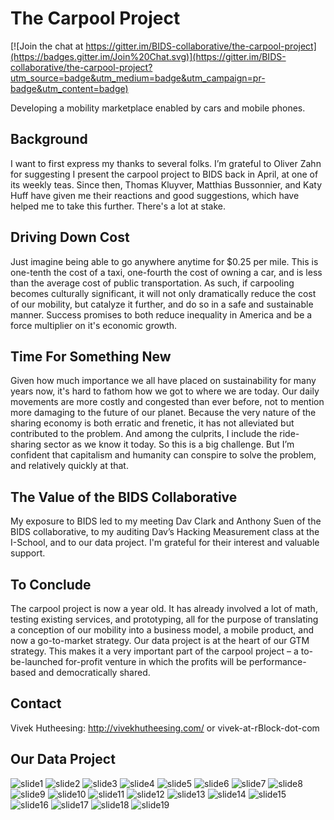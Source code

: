 # The Carpool Project

[![Join the chat at https://gitter.im/BIDS-collaborative/the-carpool-project](https://badges.gitter.im/Join%20Chat.svg)](https://gitter.im/BIDS-collaborative/the-carpool-project?utm_source=badge&utm_medium=badge&utm_campaign=pr-badge&utm_content=badge)

Developing a mobility marketplace enabled by cars and mobile phones.

## Background

I want to first express my thanks to several folks. I’m grateful to Oliver Zahn for suggesting I present the carpool project to BIDS back in April, at one of its weekly teas. Since then, Thomas Kluyver, Matthias Bussonnier, and Katy Huff have given me their reactions and good suggestions, which have helped me to take this further. There's a lot at stake.

## Driving Down Cost

Just imagine being able to go anywhere anytime for $0.25 per mile. This is one-tenth the cost of a taxi, one-fourth the cost of owning a car, and is less than the average cost of public transportation. As such, if carpooling becomes culturally significant, it will not only dramatically reduce the cost of our mobility, but catalyze it further, and do so in a safe and sustainable manner. Success promises to both reduce inequality in America and be a force multiplier on it's economic growth.

## Time For Something New

Given how much importance we all have placed on sustainability for many years now, it's hard to fathom how we got to where we are today. Our daily movements are more costly and congested than ever before, not to mention more damaging to the future of our planet. Because the very nature of the sharing economy is both erratic and frenetic, it has not alleviated but contributed to the problem. And among the culprits, I include the ride-sharing sector as we know it today. So this is a big challenge. But I’m confident that capitalism and humanity can conspire to solve the problem, and relatively quickly at that.

## The Value of the BIDS Collaborative

My exposure to BIDS led to my meeting Dav Clark and Anthony Suen of the BIDS collaborative, to my auditing Dav’s Hacking Measurement class at the I-School, and to our data project. I'm grateful for their interest and valuable support.

## To Conclude

The carpool project is now a year old. It has already involved a lot of math, testing existing services, and prototyping, all for the purpose of translating a conception of our mobility into a business model, a mobile product, and now a go-to-market strategy.  Our data project is at the heart of our GTM strategy. This makes it a very important part of the carpool project – a to-be-launched for-profit venture in which the profits will be performance-based and democratically shared.

## Contact

Vivek Hutheesing: http://vivekhutheesing.com/ or vivek-at-rBlock-dot-com

## Our Data Project
![slide1](https://cloud.githubusercontent.com/assets/14024852/9926722/edc68dda-5ccc-11e5-8a9e-de19601268c9.PNG)
![slide2](https://cloud.githubusercontent.com/assets/14024852/9926723/ede5e05e-5ccc-11e5-8834-31d340b79574.PNG)
![slide3](https://cloud.githubusercontent.com/assets/14024852/9926725/ee03481a-5ccc-11e5-926e-0dd43da42359.PNG)
![slide4](https://cloud.githubusercontent.com/assets/14024852/9926724/edf8199a-5ccc-11e5-8fe2-a3200326874e.PNG)
![slide5](https://cloud.githubusercontent.com/assets/14024852/9926727/ee0732ea-5ccc-11e5-8bea-a81825dc973e.PNG)
![slide6](https://cloud.githubusercontent.com/assets/14024852/9926728/ee09f03e-5ccc-11e5-9778-cd5e5fe1352b.PNG)
![slide7](https://cloud.githubusercontent.com/assets/14024852/9926726/ee070220-5ccc-11e5-9fd2-44b122addba1.PNG)
![slide8](https://cloud.githubusercontent.com/assets/14024852/9926730/ee10526c-5ccc-11e5-9682-5b944e663c20.PNG)
![slide9](https://cloud.githubusercontent.com/assets/14024852/9926729/ee0b4af6-5ccc-11e5-85a0-64531f5e6f69.PNG)
![slide10](https://cloud.githubusercontent.com/assets/14024852/9926731/ee142b6c-5ccc-11e5-84bf-cfa9584b8129.PNG)
![slide11](https://cloud.githubusercontent.com/assets/14024852/9926732/ee178596-5ccc-11e5-8564-9e6abc8cd982.PNG)
![slide12](https://cloud.githubusercontent.com/assets/14024852/9926734/ee1d9dfa-5ccc-11e5-8925-113aa45c5db2.PNG)
![slide13](https://cloud.githubusercontent.com/assets/14024852/9926735/ee1ed47c-5ccc-11e5-846f-83bda8df3dee.PNG)
![slide14](https://cloud.githubusercontent.com/assets/14024852/9926733/ee1da6ba-5ccc-11e5-8ccd-35fabc45ea8a.PNG)
![slide15](https://cloud.githubusercontent.com/assets/14024852/9926736/ee221dda-5ccc-11e5-81fb-e0ea9effafff.PNG)
![slide16](https://cloud.githubusercontent.com/assets/14024852/9926737/ee24975e-5ccc-11e5-8f4f-d61f6dd85061.PNG)
![slide17](https://cloud.githubusercontent.com/assets/14024852/9926738/ee2964b4-5ccc-11e5-9a24-d7c6abe85025.PNG)
![slide18](https://cloud.githubusercontent.com/assets/14024852/9926739/ee345a04-5ccc-11e5-9e1c-ce99a9a1c3f0.PNG)
![slide19](https://cloud.githubusercontent.com/assets/14024852/9926740/ee34bfb2-5ccc-11e5-90a3-4c44b25ff8ed.PNG)


